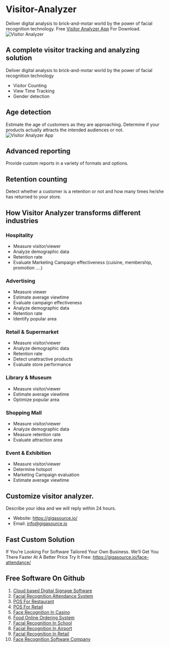 # Visitor-Analyzer
Deliver digital analysis to brick-and-motar world by the power of facial recognition technology. Free [Visitor Analyzer App](https://gigasource.io/visitor-analyzer/) For Download.
![Visitor Analyzer](https://gigasource.b-cdn.net/wp-content/uploads/2020/01/visitor-advertising.png)
## A complete visitor tracking and analyzing solution
Deliver digital analysis to brick-and-motar world by the power of facial recognition technology
- Visitor Counting
- View Time Tracking
- Gender detection
## Age detection
Estimate the age of customers as they are approaching. Determine if your products actually attracts the intended audiences or not.
![Visitor Analyzer App](https://gigasource.b-cdn.net/wp-content/uploads/2020/01/visitor-retail2.png)
## Advanced reporting
Provide custom reports in a variety of formats and options.
## Retention counting
Detect whether a customer is a retention or not and how many times he/she has returned to your store.
## How Visitor Analyzer transforms different industries
### Hospitality
- Measure visitor/viewer
- Analyze demographic data
- Retention rate
- Evaluate Marketing Campaign effectiveness (cuisine, membership, promotion ….)

### Advertising
- Measure viewer
- Estimate average viewtime
- Evaluate campaign effectiveness
- Analyze demographic data
- Retention rate
- Identify popular area

### Retail & Supermarket
- Measure visitor/viewer
- Analyze demographic data
- Retention rate
- Detect unattractive products
- Evaluate store performance

### Library & Museum
- Measure visitor/viewer 
- Estimate average viewtime 
- Optimize popular area

### Shopping Mall
- Measure visitor/viewer
- Analyze demographic data
- Measure retention rate
- Evaluate attraction area

### Event & Exhibition
- Measure visitor/viewer
- Determine hotspot
- Marketing Campaign evaluation
- Estimate average viewtime

## Customize visitor analyzer. 
Describe your idea and we will reply within 24 hours.

- Website: https://gigasource.io/
- Email: info@gigasource.io
## Fast Custom Solution
If You’re Looking For Software Tailored Your Own Business. We’ll Get You There Faster At A Better Price
Try It Free: https://gigasource.io/face-attendance/


## Free Software On Github
1. [Cloud based Digital Signage Software](https://gigasource.io/cloud-signage/)
2. [Facial Recognition Attendance System](https://gigasource.io/face-attendance/)
3. [POS For Restaurant](https://gigasource.io/pos-restaurant/)
4. [POS For Retail](https://gigasource.io/pos-retail/)
5. [Face Recognition In Casino](https://gigasource.io/facial-recognition-in-casinos/)
6. [Food Online Ordering System](https://gigasource.io/food-online-ordering/)
7. [Facial Recognition In School](https://gigasource.io/facial-recognition-in-school/)
8. [Facial Recognition In Airport](https://gigasource.io/biometric-facial-recognition-in-airports/)
9. [Facial Recognition In Retail](https://gigasource.io/facial-recognition-in-retail-stores/)
10. [Face Recognition Software Company](https://gigasource.io/face-recognition-software-company/)
